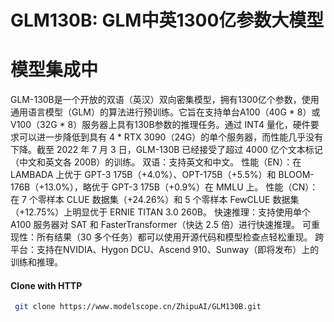
# GLM130B: GLM中英1300亿参数大模型 
# 模型集成中
GLM-130B是一个开放的双语（英汉）双向密集模型，拥有1300亿个参数，使用通用语言模型（GLM）的算法进行预训练。它旨在支持单台A100（40G * 8）或V100（32G * 8）服务器上具有130B参数的推理任务。通过 INT4 量化，硬件要求可以进一步降低到具有 4 * RTX 3090（24G）的单个服务器，而性能几乎没有下降。截至 2022 年 7 月 3 日，GLM-130B 已经接受了超过 4000 亿个文本标记（中文和英文各 200B）的训练。
双语：支持英文和中文。
性能（EN）：在 LAMBADA 上优于 GPT-3 175B（+4.0%）、OPT-175B（+5.5%）和 BLOOM-176B（+13.0%），略优于 GPT-3 175B（+0.9%）在 MMLU 上。
性能（CN）：在 7 个零样本 CLUE 数据集（+24.26%）和 5 个零样本 FewCLUE 数据集（+12.75%）上明显优于 ERNIE TITAN 3.0 260B。
快速推理：支持使用单个 A100 服务器对 SAT 和 FasterTransformer（快达 2.5 倍）进行快速推理。
可重现性：所有结果（30 多个任务）都可以使用开源代码和模型检查点轻松重现。
跨平台：支持在NVIDIA、Hygon DCU、Ascend 910、Sunway（即将发布）上的训练和推理。
#### Clone with HTTP
```bash
 git clone https://www.modelscope.cn/ZhipuAI/GLM130B.git
```
